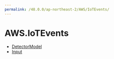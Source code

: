 ```yaml
---
permalink: /48.0.0/ap-northeast-2/AWS/IoTEvents/
---
```


# AWS.IoTEvents



* [DetectorModel](DetectorModel.md)
* [Input](Input.md)